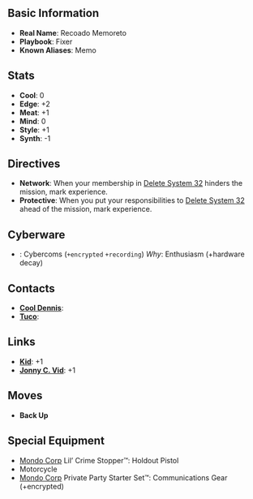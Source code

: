 ## Basic Information
- **Real Name**: Recoado Memoreto
- **Playbook**: Fixer
- **Known Aliases**: Memo

## Stats
- **Cool**: 0
- **Edge**: +2
- **Meat**: +1
- **Mind**: 0
- **Style**: +1
- **Synth**: -1

## Directives
- **Network**: When your membership in [Delete System 32](../DeleteSystem32.md) hinders the mission, mark experience.
- **Protective**: When you put your responsibilities to [Delete System 32](../DeleteSystem32.md) ahead of the mission, mark experience.

## Cyberware 
- : Cybercoms (`+encrypted` `+recording`)
_Why_: Enthusiasm (+hardware decay)

## Contacts
- **[Cool Dennis](../CoolDennis.md)**: 
- **[Tuco](../Tuco.md)**: 

## Links
- **[Kid](Kid.md)**: +1
- **[Jonny C. Vid](JonnyCVid.md)**: +1

## Moves
- **Back Up**

## Special Equipment
- [Mondo Corp](../MondoCorp.md) Lil’ Crime Stopper™: Holdout Pistol
- Motorcycle
- [Mondo Corp](../MondoCorp.md) Private Party Starter Set™: Communications Gear (+encrypted)